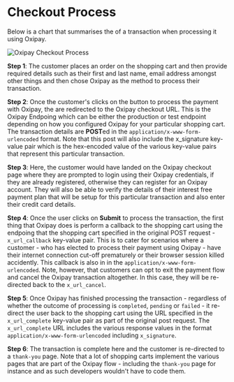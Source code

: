 # Checkout Process

Below is a chart that summarises the of a transaction when processing it using Oxipay.

<img src="/img/api/1.png" alt="Oxipay Checkout Process">

 **Step 1**: The customer places an order on the shopping cart and then provide required details such as their first and last name, email address amongst other things and then chose Oxipay as the method to process their transaction.

 **Step 2**: Once the customer's clicks on the button to process the payment with Oxipay, the are redirected to the Oxipay checkout URL. This is the Oxipay Endpoing which can be either the production or test endpoint depending on how you configured Oxipay for your particular shopping cart. The transaction details are **POST**ed in the <code>application/x-www-form-urlencoded</code> format. Note that this post will also include the x_signature key-value pair which is the hex-encoded value  of the various key-value pairs that represent this particular transaction.

 **Step 3**: Here, the customer would have landed on the Oxipay checkout page where they are prompted to login using their Oxipay credentials, if they are already registered, otherwise they can register for an Oxipay account. They will also be able to verify the details of their interest free payment plan that will be setup for this particular transaction and also enter their credit card details.

**Step 4**: Once the user clicks on **Submit** to process the transaction, the first thing that Oxipay does is perform a callback to the shopping cart using the endpoing that the shopping cart specified in the original POST request - <code>x_url_callback</code> key-value pair. This is to cater for scenarios where a customer - who has elected to process their payment using Oxipay - have their internet connection cut-off prematurely or their browser session killed accidently. This callback is also in in the <code>application/x-www-form-urlencoded</code>. Note, however, that customers can opt to exit the payment flow and cancel the Oxipay transaction altogether. In this case, they will be re-directed back to the <code>x_url_cancel</code>.

**Step 5**: Once Oxipay has finished processing the transaction - regardless of whether the outcome of processing is <code>completed</code>, <code>pending</code> or <code>failed</code> - it re-direct the user back to the shopping cart using the URL specified in the <code>x_url_complete</code> key-value pair as part of the original post request. The <code>x_url_complete</code> URL includes the various response values in the format <code>application/x-www-form-urlencoded</code> including <code>x_signature</code>. 

 **Step 6**: The transaction is complete here and the customer is re-directed to a <code>thank-you</code> page. Note that a lot of shopping carts implement the various pages that are part of the Oxipay flow - including the <code>thank-you</code> page for instance and as such developers wouldn't have to code them.
